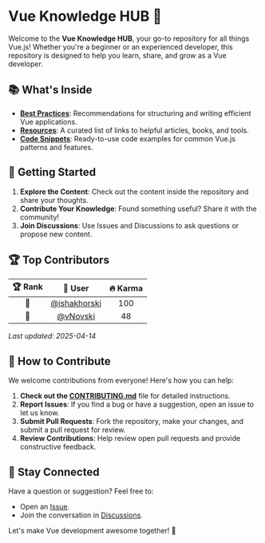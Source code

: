 # Vue Knowledge HUB 🖖

Welcome to the **Vue Knowledge HUB**, your go-to repository for all things Vue.js! Whether you're a beginner or an experienced developer, this repository is designed to help you learn, share, and grow as a Vue developer.

## 📚 What's Inside

- **[Best Practices](/best-practices/README.md)**: Recommendations for structuring and writing efficient Vue applications.
- **[Resources](/resources/README.md)**: A curated list of links to helpful articles, books, and tools.
- **[Code Snippets](/snippets/README.md)**: Ready-to-use code examples for common Vue.js patterns and features.

## 🚀 Getting Started

1. **Explore the Content**: Check out the content inside the repository and share your thoughts.
2. **Contribute Your Knowledge**: Found something useful? Share it with the community!
3. **Join Discussions**: Use Issues and Discussions to ask questions or propose new content.


## 🏆 Top Contributors

<!-- TOP-CONTRIBUTORS-START -->
| 🏆 Rank | 👤 User | 🔥 Karma |
|:-------:|:--------:|:--------:|
| 🥇 | <a href="https://github.com/ishakhorski">@ishakhorski</a> | 100 |
| 🥈 | <a href="https://github.com/vNovski">@vNovski</a> | 48 |

_Last updated: 2025-04-14_
<!-- TOP-CONTRIBUTORS-END -->

## 🤝 How to Contribute

We welcome contributions from everyone! Here's how you can help:

1. **Check out the [CONTRIBUTING.md](CONTRIBUTING.md)** file for detailed instructions.
2. **Report Issues**: If you find a bug or have a suggestion, open an issue to let us know.
3. **Submit Pull Requests**: Fork the repository, make your changes, and submit a pull request for review.
4. **Review Contributions**: Help review open pull requests and provide constructive feedback.

## 💬 Stay Connected

Have a question or suggestion? Feel free to:

- Open an [Issue](https://github.com/frontend-knowledge-hub/vue-hub/issues).
- Join the conversation in [Discussions](https://github.com/frontend-knowledge-hub/vue-hub/discussions).

Let's make Vue development awesome together! 🚀
